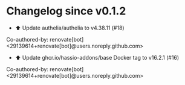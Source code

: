 # Changelog since v0.1.2
- ⬆️ Update authelia/authelia to v4.38.11 (#18)

Co-authored-by: renovate[bot] <29139614+renovate[bot]@users.noreply.github.com> 
- ⬆️ Update ghcr.io/hassio-addons/base Docker tag to v16.2.1 (#16)

Co-authored-by: renovate[bot] <29139614+renovate[bot]@users.noreply.github.com> 
